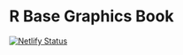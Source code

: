 # R Base Graphics Book

[![Netlify Status](https://api.netlify.com/api/v1/badges/907b7ecb-c7b4-4ef6-99c1-f6837bf3e1a6/deploy-status)](https://app.netlify.com/sites/base-graphics-book/deploys)